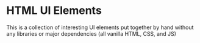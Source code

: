 # HTML UI Elements

This is a collection of interesting UI elements put together by hand without any libraries or major dependencies (all vanilla HTML, CSS, and JS)
